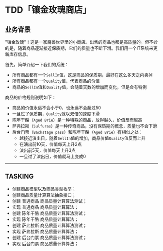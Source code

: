 # TDD「镶金玫瑰商店」

## 业务背景

"镶金玫瑰"！这是一家魔兽世界里的小商店。出售的商品也都是高质量的。但不妙的是，随着商品逐渐接近保质期，它们的质量也不断下滑。我们用一个IT系统来更新库存信息。

首先，简单介绍一下我们的系统：

- 所有商品都有一个`SellIn`值，这是商品的保质期，最好在这么多天之内卖掉
- 所有商品都有一个`Quality`值，代表商品的价值
- 商品的`SellIn`值和`Quality`值，会随着天数的增加而变化，但是会有特例


商品的价格规则说明如下：

- 商品的价值永远不会小于0，也永远不会超过50
- 一旦过了保质期，`Quality`就以双倍的速度下滑
- 陈年干酪（`Aged Brie`）是一种特殊的商品，放得越久，价值反而越高
- 萨弗拉斯（`Sulfuras`）是一种传奇商品，没有保质期的概念，质量也不会下滑
- 后台门票（`Backstage pass`）和陈年干酪（`Aged Brie`）有相似之处：
	- 越接近演出日，随着`SellIn`值的增加，商品价值`Quality`值反而上升
	- 在演出前10天，价值每天上升2点
	- 演出前5天，价值每天上升3点
	- 一旦过了演出日，价值就马上变成0
	
---
## TASKING
 - 创建商品模型以及商品类型枚举；
 - 创建商品质量计算算法抽象接口；
 - 创建 普通商品 商品质量计算算法测试；
 - 实现 普通商品 商品质量计算算法；
 - 创建 陈年干酪 商品质量计算算法测试；
 - 实现 陈年干酪 商品质量计算算法；
 - 创建 萨弗拉斯 商品质量计算算法测试；
 - 实现 萨弗拉斯 商品质量计算算法；
 - 创建 后台门票 商品质量计算算法测试；
 - 实现 后台门票 商品质量计算算法；